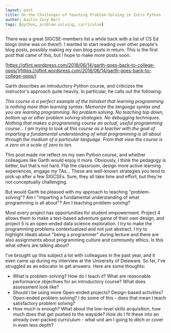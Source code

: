 ```yaml
---
layout: post
title: On the Challenges of Teaching Problem-Solving in Intro Python
author: Austin Cory Bart
tags: [python, problem-solving, curriculum]
---
```


There was a great SIGCSE-members list a while back with a list of CS Ed blogs (mine was on there!). I wanted to start reading over other people's blog posts, possibly making my own blog posts in return. This is the first post that came of this, but I hope to make more posts soon.

[https://gflint.wordpress.com/2018/06/14/garth-goes-back-to-college-opps/](https://gflint.wordpress.com/2018/06/14/garth-goes-back-to-college-opps/)

Garth describes an introductory Python course, and criticizes the instructor's approach quite heavily. In particular, he calls out the following:

_This course is a perfect example of the mindset that learning programming is nothing more than learning syntax. Memorize the language syntax and you are learning programming. No problem solving. No teaching top down, bottom up or other problem solving strategies. No debugging techniques. Nothing that makes a programming course an actual, useful programming course... I am trying to look at this course as a teacher with the goal of imparting a fundamental understanding of what programming is all about through the medium of a particular language. From that view the course is a zero on a scale of zero to ten._  

This post made me reflect on my own Python course, and whether colleagues like Garth would enjoy it more. Obviously, I think the pedagogy is better, but that's not hard. Flip the classroom, design more active learning experiences, engage my TAs... These are well-known strategies you tend to pick up after a few SIGCSEs. Sure, they all take time and effort, but they're not conceptually challenging.

But would Garth be pleased with my approach to teaching "problem-solving"? Am I "imparting a fundamental understanding of what programming is all about"? Am I teaching problem-solving?

Most every project has opportunities for student empowerment. Project 4 allows them to make a text-based adventure game of their own design, and project 5 is an open-ended data science exploration. I try to make the programming problems contextualized and not just abstract. I try to highlight ideals about "being a programmer" during lecture and there are also assignments about programming culture and community ethics. Is this what others are talking about?

I've brought up this subject a lot with colleagues in the past year, and it even came up during my interview at the University of Delaware. So far, I've struggled as an educator to get answers. Here are some thoughts:

* What is problem-solving? How do I teach it? What are reasonable performance objectives for an introductory course? What does assessment look like?
* Should I be using more Open-ended projects? Design-based activities? Open-ended problem solving? I do some of this - does that mean I teach satisfactory problem solving?
* How much is enough? What about the low-level skills acquisition, how much does that get pushed to the wayside? How do I fit these into an already over-packed curriculum - what unit am I going to ditch or cover in even less depth?
